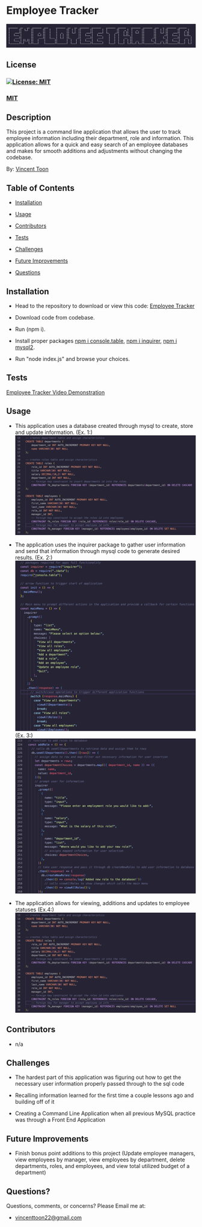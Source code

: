 # Employee Tracker
![Need photo of text insert](./assets/title.jpg)

## License
### [![License: MIT](https://img.shields.io/badge/License-MIT-yellow.svg)](https://opensource.org/licenses/MIT)
### [MIT](https://opensource.org/licenses/MIT)

## Description

This project is a command line application that allows the user to track employee information including their department, role and information. This application allows for a quick and easy search of an employee databases and makes for smooth additions and adjustments without changing the codebase.

By: [Vincent Toon](https://github.com/vincenttoon)

## Table of Contents

* [Installation](#installation)

* [Usage](#usage)  

* [Contributors](#contributors)

* [Tests](#tests)

* [Challenges](#challenges)

* [Future Improvements](#future-improvements)

* [Questions](#questions)

## Installation

* Head to the repository to download or view this code: [Employee Tracker](https://github.com/Vincenttoon/employee-tracker-extraordinaire)

* Download code from codebase. 
* Run (npm i). 
* Install proper packages [npm i console.table](https://www.npmjs.com/package/console.table), [npm i inquirer](https://www.npmjs.com/package/inquirer), [npm i mysql2](https://www.npmjs.com/package/mysql2).
* Run "node index.js" and browse your choices.

## Tests

[Employee Tracker Video Demonstration](https://drive.google.com/file/d/1QJjaNJ6SWj9D_mGSDWqYwiamMNUx2Do6/view)

## Usage

* This application uses a database created through mysql to create, store and update information.
(Ex. 1:)
![Picture of data tables](./assets/table-creation.jpg)

* The application uses the inquirer package to gather user information and send that information through mysql code to generate desired results.
(Ex. 2:)
![Picture of main inquirer menu](./assets/main-menu.jpg)
(Ex. 3:)
![Picture of inquirer js at work](./assets/inquirer-ex.jpg)

* The application allows for viewing, additions and updates to employee statuses
(Ex.4:)
![Picture of command line results](./assets/table-creation.jpg)

## Contributors

* n/a

## Challenges

* The hardest part of this application was figuring out how to get the necessary user information properly passed through to the sql code

* Recalling information learned for the first time a couple lessons ago and building off of it

* Creating a Command Line Application when all previous MySQL practice was through a Front End Application

## Future Improvements

* Finish bonus point additions to this project (Update employee managers, view employees by manager, view employees by department, delete departments, roles, and employees, and view total utilized budget of a department)

## Questions?

Questions, comments, or concerns? Please Email me at:
* vincenttoon22@gmail.com
